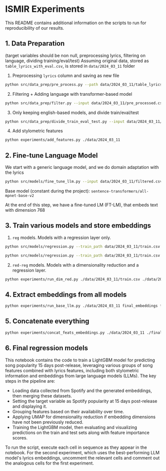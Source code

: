 # ISMIR Experiments

This README contains additional information on the scripts to run for reproducibility of our results.


## 1. Data Preparation 

(target variables should be non null, preprocessing lyrics, filtering on language, dividing training/eval/test)
Assuming original data, stored as `table_lyrics_with_eval.csv`, is stored in `data/2024_03_11` folder

1. Preprocessing `lyrics` column and saving as new file
```bash
python src/data_prep/pre_process.py --path data/2024_03_11/table_lyrics_with_eval.csv -c lyrics -o data/2024_03_11/pre_processed.csv
```

2. Filtering + Adding language with transformer-based model
```bash
python src/data_prep/filter.py --input data/2024_03_11/pre_processed.csv --output data/2024_03_11/
```

3. Only keeping english-based models, and divide train/eval/test
```bash
python src/data_prep/divide_train_eval_test.py --input data/2024_03_11/filtered.csv --output data/2024_03_11/
```

4. Add stylometric features
```bash
python experiments/add_features.py ./data/2024_03_11
```

## 2. Fine-tune Language Model
We start with a generic language model, and we do domain adaptation with the lyrics

```bash
python src/models/fine_tune_llm.py --input data/2024_03_11/filtered.csv --folder final_models/ft_st_all_mpnet_base_v2
```

Base model (constant during the project): `sentence-transformers/all-mpnet-base-v2` 

At the end of this step, we have a fine-tuned LM (FT-LM), that embeds text with dimension 768

## 3. Train various models and store embeddings

1. `reg` models. Models with a regression layer only.
```bash
python src/models/regression.py --train_path data/2024_03_11/train.csv --eval_path data/2024_03_11/eval.csv --config src/configs/base_regression_sp.yaml --target sp_pop_d15
```
```bash
python src/models/regression.py --train_path data/2024_03_11/train.csv --eval_path data/2024_03_11/eval.csv --config src/configs/ft_regression_sp.yaml --target sp_pop_d15
```

2. `red-reg` models. Models with a dimensionality reduction and a regression layer.
```bash
python experiments/run_dim_red.py ./data/2024_03_11/train.csv ./data/2024_03_11/eval.csv sp_pop_d15 checkpoint-948
```

## 4. Extract embeddings from all models
```bash
python experiments/run_base_llm.py ./data/2024_03_11 final_embeddings final_models
```

## 5. Concatenate everything
```bash
python experiments/concat_feats_embeddings.py ./data/2024_03_11 ./final_embeddings
```

## 6. Final regression models 

This notebook contains the code to train a LightGBM model for predicting song popularity 15 days post-release, leveraging various groups of song features combined with lyrics features, including both stylometric information and embeddings from large language models (LLMs). The key steps in the pipeline are:

* Loading data collected from Spotify and the generated embeddings, then merging these datasets.
* Setting the target variable as Spotify popularity at 15 days post-release and displaying it.
* Grouping features based on their availability over time.
* Applying UMAP for dimensionality reduction if embedding dimensions have not been previously reduced.
* Training the LightGBM model, then evaluating and visualizing predictions on the train and test sets along with feature importance scores.

To run the script, execute each cell in sequence as they appear in the notebook. For the second experiment, which uses the best-performing LLM model's lyrics embeddings, uncomment the relevant cells and comment out the analogous cells for the first experiment.

